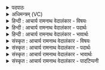 <details><summary>पदपाठः</summary>

प꣡वमा꣢꣯नस्य। वि꣣श्ववित्। विश्व। वित्। प्र꣢। ते꣣। स꣡र्गाः꣢꣯। अ꣣सृक्षत। सू꣡र्य꣢꣯स्य। इ꣣व। न꣢। र꣣श्म꣡यः꣢। ९५८।
</details>

<details><summary>अधिमन्त्रम् (VC)</summary>

- पवमानः सोमः
- कश्यपो मारीचः
- गायत्री
- षड्जः
</details>

<details><summary>हिन्दी : आचार्य रामनाथ वेदालंकार - विषयः</summary>

प्रारम्भ में परमात्मा का विषय कहते हैं।
</details>

<details><summary>हिन्दी : आचार्य रामनाथ वेदालंकार - पदार्थः</summary>

पदार्थान्वयभाषाः -  हे (विश्ववित्) सर्वज्ञ, सर्वान्तर्यामिन् जगदीश्वर ! (पवमानस्य) पवित्रता देनेवाले (ते) आपकी (सर्गाः) पावन आनन्दधाराएँ (न) इस समय (सूर्यस्य) सूर्य की (रश्मयः इव) किरणों के समान (प्र असृक्षत) छूट रही हैं ॥१॥ यहाँ उपमालङ्कार है ॥१॥
</details>

<details><summary>हिन्दी : आचार्य रामनाथ वेदालंकार - भावार्थः</summary>

भावार्थभाषाः -  परमात्मा की सर्वज्ञता और सर्वव्यापकता का विचार करके मनुष्यों को पाप-विचारों तथा पाप-कर्मों से स्वयं को हटाकर सदा पवित्र अन्तःकरणवाला होना चाहिए ॥१॥
</details>

<details><summary>संस्कृत : आचार्य रामनाथ वेदालंकार - विषयः</summary>

तत्रादौ परमात्मविषयः प्रोच्यते।
</details>

<details><summary>संस्कृत : आचार्य रामनाथ वेदालंकार - पदार्थः</summary>

पदार्थान्वयभाषाः -  हे (विश्ववित्) सर्वज्ञ, सर्वान्तर्यामिन् जगदीश्वर ! [विश्वं वेत्ति विश्वस्मिन् विद्यते इति वा विश्ववित्।] (पवमानस्य) पवित्रतां प्रयच्छतः (ते) तव (सर्गाः) पावन्य आनन्दधाराः (न२) सम्प्रति (सूर्यस्य) आदित्यस्य (रश्मयः इव) किरणाः इव (प्र असृक्षत) प्र सृज्यन्ते ॥१॥ अत्रोपमालङ्कारः ॥१॥
</details>

<details><summary>संस्कृत : आचार्य रामनाथ वेदालंकार - भावार्थः</summary>

भावार्थभाषाः -  परमात्मनः सर्वज्ञतां सर्वव्यापकतां च विचार्य मनुष्यैः पापविचारेभ्यः पापकर्मभ्यश्च स्वात्मानमपनीय सदा पवित्रान्तःकरणैर्भाव्यम् ॥१॥
</details>

<details><summary>संस्कृत : आचार्य रामनाथ वेदालंकार - पादटिप्पनी</summary>

टिप्पणी:   १. ऋ० ९।६४।७। २. न सम्प्रत्यर्थे—इति सा०।
</details>